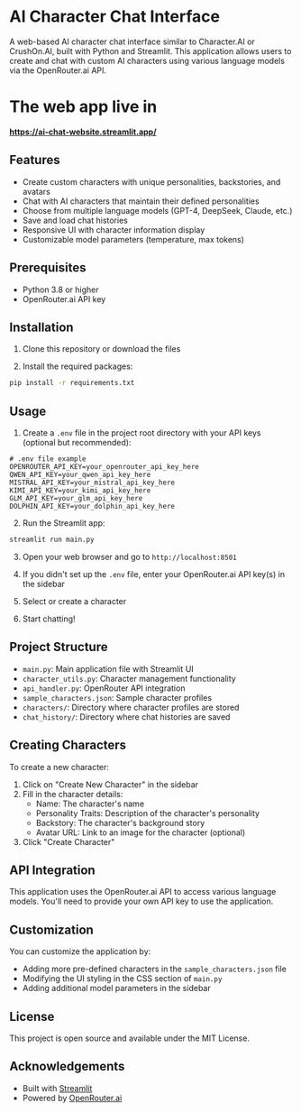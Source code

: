 # AI Character Chat Interface

A web-based AI character chat interface similar to Character.AI or CrushOn.AI, built with Python and Streamlit. This application allows users to create and chat with custom AI characters using various language models via the OpenRouter.ai API.

# The web app live in 
<b> https://ai-chat-website.streamlit.app/ </b>

## Features

- Create custom characters with unique personalities, backstories, and avatars
- Chat with AI characters that maintain their defined personalities
- Choose from multiple language models (GPT-4, DeepSeek, Claude, etc.)
- Save and load chat histories
- Responsive UI with character information display
- Customizable model parameters (temperature, max tokens)

## Prerequisites

- Python 3.8 or higher
- OpenRouter.ai API key

## Installation

1. Clone this repository or download the files

2. Install the required packages:

```bash
pip install -r requirements.txt
```

## Usage

1. Create a `.env` file in the project root directory with your API keys (optional but recommended):

```
# .env file example
OPENROUTER_API_KEY=your_openrouter_api_key_here
QWEN_API_KEY=your_qwen_api_key_here
MISTRAL_API_KEY=your_mistral_api_key_here
KIMI_API_KEY=your_kimi_api_key_here
GLM_API_KEY=your_glm_api_key_here
DOLPHIN_API_KEY=your_dolphin_api_key_here
```

2. Run the Streamlit app:

```bash
streamlit run main.py
```

3. Open your web browser and go to `http://localhost:8501`

4. If you didn't set up the `.env` file, enter your OpenRouter.ai API key(s) in the sidebar

5. Select or create a character

6. Start chatting!

## Project Structure

- `main.py`: Main application file with Streamlit UI
- `character_utils.py`: Character management functionality
- `api_handler.py`: OpenRouter API integration
- `sample_characters.json`: Sample character profiles
- `characters/`: Directory where character profiles are stored
- `chat_history/`: Directory where chat histories are saved

## Creating Characters

To create a new character:

1. Click on "Create New Character" in the sidebar
2. Fill in the character details:
   - Name: The character's name
   - Personality Traits: Description of the character's personality
   - Backstory: The character's background story
   - Avatar URL: Link to an image for the character (optional)
3. Click "Create Character"

## API Integration

This application uses the OpenRouter.ai API to access various language models. You'll need to provide your own API key to use the application.

## Customization

You can customize the application by:

- Adding more pre-defined characters in the `sample_characters.json` file
- Modifying the UI styling in the CSS section of `main.py`
- Adding additional model parameters in the sidebar

## License

This project is open source and available under the MIT License.

## Acknowledgements

- Built with [Streamlit](https://streamlit.io/)
- Powered by [OpenRouter.ai](https://openrouter.ai/)